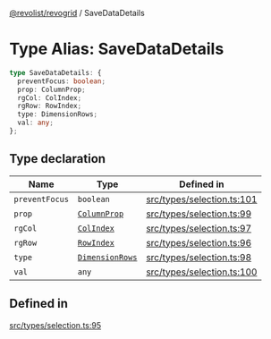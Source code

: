 [@revolist/revogrid](README.md) / SaveDataDetails

# Type Alias: SaveDataDetails

```ts
type SaveDataDetails: {
  preventFocus: boolean;
  prop: ColumnProp;
  rgCol: ColIndex;
  rgRow: RowIndex;
  type: DimensionRows;
  val: any;
};
```

## Type declaration

| Name | Type | Defined in |
| ------ | ------ | ------ |
| `preventFocus` | `boolean` | [src/types/selection.ts:101](https://github.com/revolist/revogrid/blob/bdb9e42430f63c1d6612c6ca28338cbed0c26a6c/src/types/selection.ts#L101) |
| `prop` | [`ColumnProp`](TypeAlias.ColumnProp.md) | [src/types/selection.ts:99](https://github.com/revolist/revogrid/blob/bdb9e42430f63c1d6612c6ca28338cbed0c26a6c/src/types/selection.ts#L99) |
| `rgCol` | [`ColIndex`](TypeAlias.ColIndex.md) | [src/types/selection.ts:97](https://github.com/revolist/revogrid/blob/bdb9e42430f63c1d6612c6ca28338cbed0c26a6c/src/types/selection.ts#L97) |
| `rgRow` | [`RowIndex`](TypeAlias.RowIndex.md) | [src/types/selection.ts:96](https://github.com/revolist/revogrid/blob/bdb9e42430f63c1d6612c6ca28338cbed0c26a6c/src/types/selection.ts#L96) |
| `type` | [`DimensionRows`](TypeAlias.DimensionRows.md) | [src/types/selection.ts:98](https://github.com/revolist/revogrid/blob/bdb9e42430f63c1d6612c6ca28338cbed0c26a6c/src/types/selection.ts#L98) |
| `val` | `any` | [src/types/selection.ts:100](https://github.com/revolist/revogrid/blob/bdb9e42430f63c1d6612c6ca28338cbed0c26a6c/src/types/selection.ts#L100) |

## Defined in

[src/types/selection.ts:95](https://github.com/revolist/revogrid/blob/bdb9e42430f63c1d6612c6ca28338cbed0c26a6c/src/types/selection.ts#L95)
